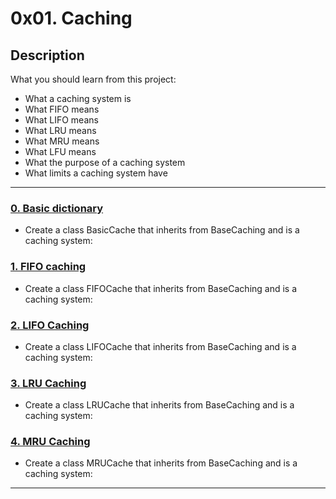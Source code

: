 # 0x01. Caching

## Description
What you should learn from this project:

* What a caching system is
* What FIFO means 
* What LIFO means
* What LRU means
* What MRU means
* What LFU means
* What the purpose of a caching system
* What limits a caching system have

---

### [0. Basic dictionary](./0-basic_cache.py)
* Create a class BasicCache that inherits from BaseCaching and is a caching system:


### [1. FIFO caching](./1-fifo_cache.py)
* Create a class FIFOCache that inherits from BaseCaching and is a caching system:


### [2. LIFO Caching](./2-lifo_cache.py)
* Create a class LIFOCache that inherits from BaseCaching and is a caching system:


### [3. LRU Caching](./3-lru_cache.py)
* Create a class LRUCache that inherits from BaseCaching and is a caching system:


### [4. MRU Caching](./4-mru_cache.py)
* Create a class MRUCache that inherits from BaseCaching and is a caching system:

---

